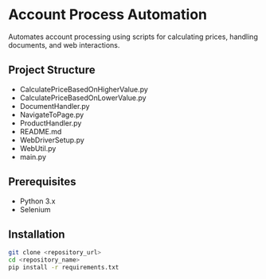 # Account Process Automation

Automates account processing using scripts for calculating prices, handling documents, and web interactions.

## Project Structure

- CalculatePriceBasedOnHigherValue.py
- CalculatePriceBasedOnLowerValue.py
- DocumentHandler.py
- NavigateToPage.py
- ProductHandler.py
- README.md
- WebDriverSetup.py
- WebUtil.py
- main.py

## Prerequisites

- Python 3.x
- Selenium

## Installation

```bash
git clone <repository_url>
cd <repository_name>
pip install -r requirements.txt
